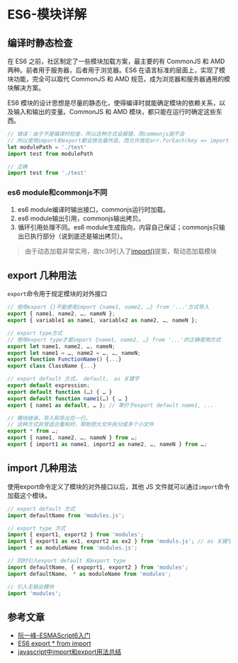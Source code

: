 # ES6-模块详解

## 编译时静态检查

在 ES6 之前，社区制定了一些模块加载方案，最主要的有 CommonJS 和 AMD 两种。前者用于服务器，后者用于浏览器。ES6 在语言标准的层面上，实现了模块功能，完全可以取代 CommonJS 和 AMD 规范，成为浏览器和服务器通用的模块解决方案。

ES6 模块的设计思想是尽量的静态化，使得编译时就能确定模块的依赖关系，以及输入和输出的变量。CommonJS 和 AMD 模块，都只能在运行时确定这些东西。

``` js
// 错误：由于不是编译时检查，所以这种方式会报错，而commonjs就不会
// 所以使用import和export都会放在最外层，而允许放在arr.forEach(key => import * from key)中
let modulePath = './test'
import test from modulePath

// 正确
import test from './test'
```

### es6 module和commonjs不同
1. es6 module编译时输出接口，commonjs运行时加载。
2. es6 module输出引用，commonjs输出拷贝。
3. 循环引用处理不同。es6 module生成指向，内容自己保证；commonjs只输出已执行部分（说到底还是输出拷贝）。

> 由于动态加载非常实用，故tc39引入了[import()](https://github.com/tc39/proposal-dynamic-import)提案，帮动态加载模块

## export 几种用法
`export`命令用于规定模块的对外接口

``` js
// 使用export {}不能使用import {name1, name2, …} from '...'方式导入
export { name1, name2, …, nameN };
export { variable1 as name1, variable2 as name2, …, nameN };

// export type方式
// 使用export type才是import {name1, name2, …} from '...'的正确使用方式
export let name1, name2, …, nameN;
export let name1 = …, name2 = …, …, nameN;
export function FunctionName() {...}
export class ClassName {...}

// export default 方式。 default、 as 关键字
export default expression;
export default function (…) { … }
export default function name1(…) { … }
export { name1 as default, … }; // 等价于export default name1, ...

// 模块继承，导入和导出在一行。
// 这种方式非常适合重构时，帮助把大文件拆分成多个小文件
export * from …;
export { name1, name2, …, nameN } from …;
export { import1 as name1, import2 as name2, …, nameN } from …;
```

## import 几种用法
使用export命令定义了模块的对外接口以后，其他 JS 文件就可以通过`import`命令加载这个模块。

``` js
// export default 方式
import defaultName from 'modules.js';

// export type 方式
import { export1, export2 } from 'modules';
import { export1 as ex1, export2 as ex2 } from 'moduls.js'; // as 关键字
import * as moduleName from 'modules.js';

// 同时引入export default 和export type
import defaultName, { expoprt1, export2 } from 'modules';
import defaultName， * as moduleName from 'modules';

// 引入无输出模块
import 'modules';
```

## 参考文章

* [阮一峰-ESMAScript6入门](http://es6.ruanyifeng.com/#docs/module)
* [ES6 export * from import](https://stackoverflow.com/questions/38077164/es6-export-from-import)
* [javascript中import和export用法总结](https://segmentfault.com/a/1190000016417637)